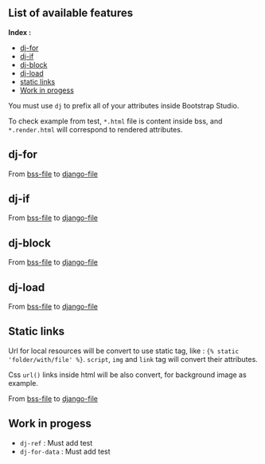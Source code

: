 ## List of available features

**Index :**
- [dj-for](#dj-for)
- [dj-if](#dj-if)
- [dj-block](#dj-block)
- [dj-load](#dj-load)
- [static links](#static-links)
- [Work in progess](#work-in-progress)

You must use `dj` to prefix all of your attributes inside Bootstrap Studio.

To check example from test, `*.html` file is content inside bss, and `*.render.html` will correspond to rendered attributes.

## dj-for

From [bss-file](test/html_templates/for_loop/basic.html) to [django-file](test/html_templates/for_loop/basic.render.html)

## dj-if

From [bss-file](test/html_templates/if/basic.html) to [django-file](test/html_templates/if/basic.render.html)

## dj-block

From [bss-file](test/html_templates/block/basic.html) to [django-file](test/html_templates/block/basic.render.html)

## dj-load

From [bss-file](test/html_templates/load/basic.html) to [django-file](test/html_templates/load/basic.render.html)

## Static links

Url for local resources will be convert to use static tag, like : `{% static 'folder/with/file' %}`.
`script`, `img` and `link` tag will convert their attributes.

Css `url()` links inside html will be also convert, for background image as example.

From [bss-file](test/html_templates/static_links/src.html) to [django-file](test/html_templates/static_links/src.render.html)

## Work in progess

- `dj-ref` : Must add test
- `dj-for-data` : Must add test

